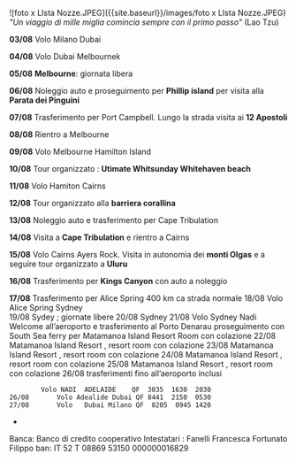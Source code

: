 ![foto x LIsta Nozze.JPEG]({{site.baseurl}}/images/foto x LIsta Nozze.JPEG)
_"Un viaggio di mille miglia
comincia sempre con il primo passo"_
(Lao Tzu)


**03/08** Volo Milano Dubai

**04/08** Volo Dubai Melbournek

**05/08** **Melbourne**: giornata libera

**06/08** Noleggio auto e proseguimento per **Phillip island** per visita alla **Parata dei Pinguini**

**07/08** Trasferimento per Port Campbell. Lungo la strada visita ai **12 Apostoli**

**08/08** Rientro a Melbourne

**09/08** Volo Melbourne Hamilton Island

**10/08** Tour organizzato : **Utimate Whitsunday Whitehaven beach**

**11/08** Volo Hamiton Cairns

**12/08** Tour organizzato alla **barriera corallina**	

**13/08** Noleggio auto e trasferimento per Cape Tribulation

**14/08** Visita a **Cape Tribulation** e rientro a Cairns

**15/08** Volo Cairns Ayers Rock. Visita in autonomia dei **monti Olgas** e a seguire tour organizzato a **Uluru**

**16/08** Trasferimento per **Kings Canyon** con auto a noleggio

**17/08** Trasferimento per Alice Spring 400 km ca strada normale
	18/08		Volo Alice Spring Sydney  					
	19/08		Sydey ; giornate libere
20/08		Sydney
21/08		Volo Sydney Nadi   
Welcome all’aeroporto e trasferimento  al Porto Denarau 
proseguimento con South  Sea ferry per
Matamanoa Island Resort Room con colazione 
	22/08		Matamanoa  Island Resort , resort room con colazione
	23/08		Matamanoa  Island Resort , resort room con colazione
24/08	Matamanoa  Island Resort , resort room con colazione
25/08 	Matamanoa  Island Resort , resort room con colazione
	26/08		trasferimenti fino all’aeroporto inclusi 



			Volo NADI  ADELAIDE    QF  3835  1630  2030
	26/08		Volo Adealide Dubai QF 8441  2150  0530
	27/08		Volo   Dubai Milano QF  8205  0945 1420 
			 
  			
- 
Banca:
Banco di credito cooperativo 
Intestatari :
Fanelli Francesca 
Fortunato Filippo
ban: IT 52 T 08869 53150 000000016829 




 



